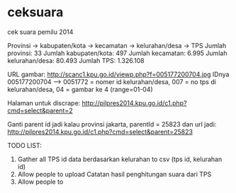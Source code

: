 ceksuara
========

cek suara pemilu 2014

Provinsi -> kabupaten/kota -> kecamatan -> kelurahan/desa -> TPS
Jumlah provinsi: 33
Jumlah kabupaten/kota: 497
Jumlah kecamatan: 6.995
Jumlah kelurahan/desa: 80.493
Jumlah TPS: 1.326.108

URL gambar:
http://scanc1.kpu.go.id/viewp.php?f=005177200704.jpg
IDnya 005177200704 -->
	0051772 = nomer id kelurahan/desa,
	007 = no tps di kelurahan/desa,
	04 = gambar ke 4 (range=01-04)

Halaman untuk discrape:
http://pilpres2014.kpu.go.id/c1.php?cmd=select&parent=2

Ganti parent id jadi kalau provinsi jakarta, parentId = 25823 dan url jadi: http://pilpres2014.kpu.go.id/c1.php?cmd=select&parent=25823

TODO LIST:
1) Gather all TPS id data berdasarkan kelurahan to csv (tps id, kelurahan id)
2) Allow people to upload Catatan hasil penghitungan suara dari TPS
2) Allow people to